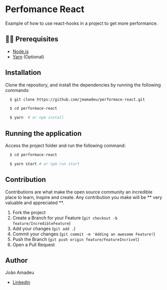 # Perfomance React

Example of how to use react-hooks in a project to get more performance.

## ✋🏻 Prerequisites

- [Node.js](https://nodejs.org/en/)
- [Yarn](https://yarnpkg.com/pt-BR/docs/install) (Optional)

## Installation

Clone the repository, and install the dependencies by running the following commands:

```sh
  $ git clone https://github.com/jmamadeu/performace-react.git
```

```sh
  $ cd performace-react
```

```sh
  $ yarn  # or npm install
```

## Running the application

Access the project folder and run the following command:

```sh
  $ cd performace-react
```

```sh
  $ yarn start # or npm run start
```

## Contribution

Contributions are what make the open source community an incredible place to learn, inspire and create. Any contribution you make will be ** very valuable and appreciated **.

1. Fork the project
2. Create a Branch for your Feature (`git checkout -b feature/IncredibleFeature`)
3. Add your changes (`git add .`)
4. Commit your changes (`git commit -m 'Adding an awesome Feature!`)
5. Push the Branch (`git push origin feature/FeatureIncrivel`)
6. Open a Pull Request

## Author

João Amadeu

- [Linkedin](https://www.linkedin.com/in/jo%C3%A3o-amadeu-8812291a5/)
